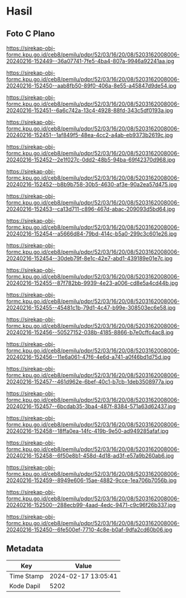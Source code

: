 # Hasil

## Foto C Plano

https://sirekap-obj-formc.kpu.go.id/ceb8/pemilu/pdpr/52/03/16/20/08/5203162008006-20240216-152449--36a07741-7fe5-4ba4-807a-9946a92241aa.jpg

https://sirekap-obj-formc.kpu.go.id/ceb8/pemilu/pdpr/52/03/16/20/08/5203162008006-20240216-152450--aab8fb50-89f0-406a-8e55-a45847d9de54.jpg

https://sirekap-obj-formc.kpu.go.id/ceb8/pemilu/pdpr/52/03/16/20/08/5203162008006-20240216-152451--6a6c742a-13c4-4928-88fd-343c5df0193a.jpg

https://sirekap-obj-formc.kpu.go.id/ceb8/pemilu/pdpr/52/03/16/20/08/5203162008006-20240216-152451--1af849f5-48ea-4cc2-a4ab-eb9373b2619c.jpg

https://sirekap-obj-formc.kpu.go.id/ceb8/pemilu/pdpr/52/03/16/20/08/5203162008006-20240216-152452--2e1f027c-0dd2-48b5-94ba-69f42370d968.jpg

https://sirekap-obj-formc.kpu.go.id/ceb8/pemilu/pdpr/52/03/16/20/08/5203162008006-20240216-152452--b8b9b758-30b5-4630-af3e-90a2ea57d475.jpg

https://sirekap-obj-formc.kpu.go.id/ceb8/pemilu/pdpr/52/03/16/20/08/5203162008006-20240216-152453--ca13d711-c896-467d-abac-209093d5bd64.jpg

https://sirekap-obj-formc.kpu.go.id/ceb8/pemilu/pdpr/52/03/16/20/08/5203162008006-20240216-152454--a5666d84-79bd-414c-b5a0-299c3c601e26.jpg

https://sirekap-obj-formc.kpu.go.id/ceb8/pemilu/pdpr/52/03/16/20/08/5203162008006-20240216-152454--30deb79f-8e1c-42e7-abd1-439189e01e7c.jpg

https://sirekap-obj-formc.kpu.go.id/ceb8/pemilu/pdpr/52/03/16/20/08/5203162008006-20240216-152455--87f782bb-9939-4e23-a006-cd8e5a4cd44b.jpg

https://sirekap-obj-formc.kpu.go.id/ceb8/pemilu/pdpr/52/03/16/20/08/5203162008006-20240216-152455--45481c1b-79d1-4c47-b99e-308503ec6e58.jpg

https://sirekap-obj-formc.kpu.go.id/ceb8/pemilu/pdpr/52/03/16/20/08/5203162008006-20240216-152456--50527152-038b-4185-8866-b7e0cffc4ac8.jpg

https://sirekap-obj-formc.kpu.go.id/ceb8/pemilu/pdpr/52/03/16/20/08/5203162008006-20240216-152456--11e6a061-47f6-4e6d-a741-a0f46bd1d75d.jpg

https://sirekap-obj-formc.kpu.go.id/ceb8/pemilu/pdpr/52/03/16/20/08/5203162008006-20240216-152457--461d962e-6bef-40c1-b7cb-1deb3508977a.jpg

https://sirekap-obj-formc.kpu.go.id/ceb8/pemilu/pdpr/52/03/16/20/08/5203162008006-20240216-152457--6bcdab35-3ba4-487f-8384-571a63d62437.jpg

https://sirekap-obj-formc.kpu.go.id/ceb8/pemilu/pdpr/52/03/16/20/08/5203162008006-20240216-152458--18ffa0ea-14fc-419b-9e50-ad949285afaf.jpg

https://sirekap-obj-formc.kpu.go.id/ceb8/pemilu/pdpr/52/03/16/20/08/5203162008006-20240216-152458--6f50e8b1-458d-4d18-ad3f-e57a9b260ab6.jpg

https://sirekap-obj-formc.kpu.go.id/ceb8/pemilu/pdpr/52/03/16/20/08/5203162008006-20240216-152459--8949e606-15ae-4882-9cce-1ea706b7056b.jpg

https://sirekap-obj-formc.kpu.go.id/ceb8/pemilu/pdpr/52/03/16/20/08/5203162008006-20240216-152500--288ecb99-4aad-4edc-9471-c9c96f26b337.jpg

https://sirekap-obj-formc.kpu.go.id/ceb8/pemilu/pdpr/52/03/16/20/08/5203162008006-20240216-152450--6fe500ef-7710-4c8e-b0af-9dfa2cd60b06.jpg


## Metadata

| Key        | Value               |
| ---------- | ------------------- |
| Time Stamp | 2024-02-17 13:05:41 |
| Kode Dapil | 5202                |



